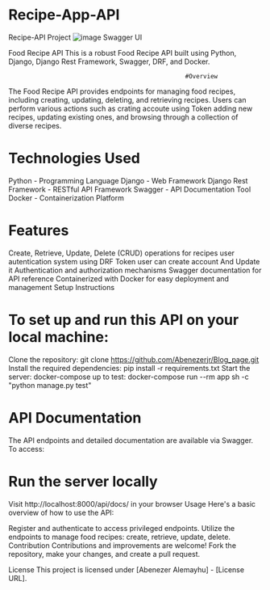 # Recipe-App-API
Recipe-API Project
![image](https://github.com/Abenezerjr/Recipe-App-API/assets/106702572/98820ba0-4ce5-40f9-b3d8-4ef44c4ec6e8)
Swagger UI

Food Recipe API
This is a robust Food Recipe API built using Python, Django, Django Rest Framework, Swagger, DRF, and Docker.

                                                     #Overview  
The Food Recipe API provides endpoints for managing food recipes, including creating, updating, deleting, and retrieving recipes. Users can perform various actions such as crating accoute using Token adding new recipes, updating existing ones, and browsing through a collection of diverse recipes.

# Technologies Used
Python - Programming Language
 Django - Web Framework
 Django Rest Framework - RESTful API Framework
 Swagger - API Documentation Tool
 Docker - Containerization Platform
 # Features
 
 Create, Retrieve, Update, Delete (CRUD) operations for recipes
  user autentication system using DRF Token user can create account And Update it
 Authentication and authorization mechanisms
 Swagger documentation for API reference
 Containerized with Docker for easy deployment and management
 Setup Instructions
 
# To set up and run this API on your local machine:

 Clone the repository: git clone https://github.com/Abenezerjr/Blog_page.git
 Install the required dependencies: pip install -r requirements.txt
 Start the server:  docker-compose up
 to test: docker-compose run --rm app sh -c "python manage.py test"

# API Documentation
The API endpoints and detailed documentation are available via Swagger. To access:

# Run the server locally

Visit http://localhost:8000/api/docs/ in your browser
Usage
Here's a basic overview of how to use the API:

Register and authenticate to access privileged endpoints.
Utilize the endpoints to manage food recipes: create, retrieve, update, delete.
Contribution
Contributions and improvements are welcome! Fork the repository, make your changes, and create a pull request.

License
This project is licensed under [Abenezer Alemayhu] - [License URL].
